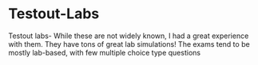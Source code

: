 # Testout-Labs
Testout labs- While these are not widely known, I had a great experience with them. They have tons of great lab simulations! The exams tend to be mostly lab-based, with few multiple choice type questions
